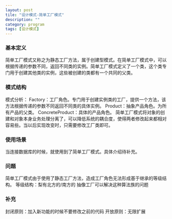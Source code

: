 ```yaml
---
layout: post
tile: "设计模式-简单工厂模式"
description: ""
category: program
tags: [设计模式]
---
```


### 基本定义
简单工厂模式又称之为静态工厂方法，属于创建型模式。在简单工厂模式中，可以根据传递的参数不同，返回不同类的实例。简单工厂模式定义了一个类，这个类专门用于创建其他类的实例，这些被创建的类都有一个共同的父类。

### 模式结构
模式分析：
Factory：工厂角色。专门用于创建实例类的工厂，提供一个方法，该方法根据传递的参数不同返回不同类的具体实例。
Product：抽象产品角色。为所有产品的父类。
ConcreteProduct：具体的产品角色。
简单工厂模式将对象的创建和对象本身业务处理分离了，可以降低系统的耦合度，使得两者修改起来都相对容易些。当以后实现改变时，只需要修改工厂类即可。

### 使用场景
当连接数据库的时候，就使用到了简单工厂模式。具体介绍待补充。

### 问题
简单工厂模式由于使用了静态工厂方法，造成工厂角色无法形成基于继承的等级结构。
等级结构：梨有北方的/南方的
抽像工厂可以解决这种算法族的问题

### 补充
封闭原则：加入新功能的时候不要修改之前的代码
开放原则：无限扩展
